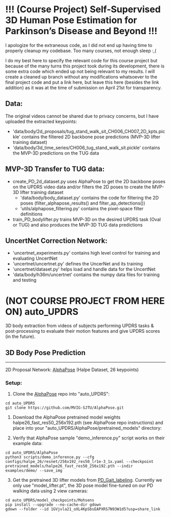 # !!! (Course Project) Self-Supervised 3D Human Pose Estimation for Parkinson’s Disease and Beyond !!!
I apologize for the extraneous code, as I did not end up having time to properly cleanup my codebase. Too many courses, not enough sleep :,(
    
I do my best here to specify the relevant code for this course project but because of the many turns this project took during its development, there is some extra code which ended up not being relevant to my results. I will create a cleaned up branch without any modifications whatsoever to the final project code and put a link here, but leave this here (besides the link addition) as it was at the time of submission on April 21st for transparency.

## Data:
The original videos cannot be shared due to privacy concerns, but I have uploaded the extracted keypoints:
- 'data/body/2d_proposals/tug_stand_walk_sit_CH006_CH007_2D_kpts.pickle' contains the filtered 2D backbone pose predictions (MVP-3D lifter training dataset)
- 'data/body/3d_time_series/CH006_tug_stand_walk_sit.pickle' contains the MVP-3D predictions on the TUG data

## MVP-3D Transfer to TUG data:
- create_PD_2d_dataset.py uses AlphaPose to get the 2D backbone poses on the UPDRS video data and/or filters the 2D poses to create the MVP-3D lifter training dataset
    - 'data/body/body_dataset.py' contains the code for filtering the 2D poses (filter_alphapose_results() and filter_ap_detections()) 
    - 'utils/alphapose_filtering.py' contains the pixel-space filter definitions
- train_PD_bodylifter.py trains MVP-3D on the desired UPDRS task (Oval or TUG) and also produces the MVP-3D TUG data predictions

## UncertNet Correction Network:

- 'uncertnet_experiments.py' contains high level control for training and evaluating UncertNet
- 'uncertnet/uncertnet.py' defines the UncerNet and its training
- 'uncertnet/dataset.py' helps load and handle data for the UncertNet
- 'data/body/h36m/uncertnet' contains the numpy data files for training and testing


# (NOT COURSE PROJECT FROM HERE ON) auto_UPDRS
3D body extraction from videos of subjects performing UPDRS tasks & post-processing to evaluate their motion features and give UPDRS scores (in the future).

## 3D Body Pose Prediction
---

2D Proposal Network: [AlphaPose](https://github.com/MVIG-SJTU/AlphaPose) (Halpe Dataset, 26 keypoints)

### Setup:
1. Clone the [AlphaPose](https://github.com/MVIG-SJTU/AlphaPose) repo into "auto_UPDRS":
```
cd auto_UPDRS
git clone https://github.com/MVIG-SJTU/AlphaPose.git
```

1. Download the AlphaPose pretrained model weights halpe26_fast_res50_256x192.pth (see AlphaPose repo instructions) and place into your "auto_UPDRS/AlphaPose/pretrained_models" directory:

2. Verify that AlphaPose sample "demo_inference.py" script works on their example data:
```
cd auto_UPDRS/AlphaPose
python3 scripts/demo_inference.py --cfg configs/halpe_26/resnet/256x192_res50_lr1e-3_1x.yaml --checkpoint pretrained_models/halpe26_fast_res50_256x192.pth --indir examples/demo/ --save_img
```

3. Get the pretrained 3D lifter models from [PD_Gait_labeling](https://github.com/mgholamikn/PD_Gait_labeling). Currently we only use "model_lifter.pt", the 3D pose model fine-tuned on our PD walking data using 2 view cameras:
```
cd auto_UPDRS/model_checkpoints/Mohsens
pip install --upgrade --no-cache-dir gdown
gdown --folder --id 1GVjvla21_oXL4KpSbsEAPXRS7N93W1d5?usp=share_link
```
